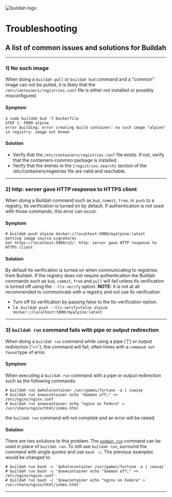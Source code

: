 ![buildah logo](https://cdn.rawgit.com/projectatomic/buildah/master/logos/buildah-logo_large.png)

# Troubleshooting

## A list of common issues and solutions for Buildah

---
### 1) No such image

When doing a `buildah pull` or `buildah bud` command and a "common" image can not be pulled,
it is likely that the `/etc/containers/registries.conf` file is either not installed or possibly
misconfigured.

#### Symptom
```console
$ sudo buildah bud -f Dockerfile 
STEP 1: FROM alpine
error building: error creating build container: no such image "alpine" in registry: image not known
```

#### Solution

  * Verify that the `/etc/containers/registries.conf` file exists.  If not, verify that the containers-common package is installed.
  * Verify that the entries in the `[registries.search]` section of the /etc/containers/registries file are valid and reachable.

---
### 2) http: server gave HTTP response to HTTPS client

When doing a Buildah command such as `bud`, `commit`, `from`, or `push` to a registry,
tls verification is turned on by default.  If authentication is not used with
those commands, this error can occur.

#### Symptom
```console
# buildah push alpine docker://localhost:5000/myalpine:latest
Getting image source signatures
Get https://localhost:5000/v2/: http: server gave HTTP response to HTTPS client
```

#### Solution

By default tls verification is turned on when communicating to registries from
Buildah.  If the registry does not require authentication the Buildah commands
such as `bud`, `commit`, `from` and `pull` will fail unless tls verification is turned
off using the `--tls-verify` option.  **NOTE:** It is not at all recommended to
communicate with a registry and not use tls verification.

  * Turn off tls verification by passing false to the tls-verification option.
  * I.e. `buildah push --tls-verify=false alpine docker://localhost:5000/myalpine:latest`

---
### 3) `buildah run` command fails with pipe or output redirection

When doing a `buildah run` command while using a pipe ('|') or output redirection ('>>'),
the command will fail, often times with a `command not found` type of error.

#### Symptom
When executing a `buildah run` command with a pipe or output redirection such as the
following commands:

```console
# buildah run $whalecontainer /usr/games/fortune -a | cowsay
# buildah run $newcontainer echo "daemon off;" >> /etc/nginx/nginx.conf
# buildah run $newcontainer echo "nginx on Fedora" > /usr/share/nginx/html/index.html
```
the `buildah run` command will not complete and an error will be raised.

#### Solution
There are two solutions to this problem.  The
[`podman run`](https://github.com/projectatomic/libpod/blob/master/docs/podman-run.1.md)
command can be used in place of `buildah run`.  To still use `buildah run`, surround
the command with single quotes and use `bash -c`.  The previous examples would be
changed to:

```console
# buildah run bash -c '$whalecontainer /usr/games/fortune -a | cowsay'
# buildah run bash -c '$newcontainer echo "daemon off;" >> /etc/nginx/nginx.conf'
# buildah run bash -c '$newcontainer echo "nginx on Fedora" > /usr/share/nginx/html/index.html'
```

---
